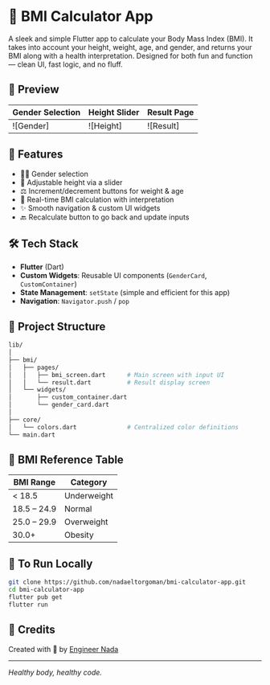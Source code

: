# 💪 BMI Calculator App

A sleek and simple Flutter app to calculate your Body Mass Index (BMI). It takes into account your height, weight, age, and gender, and returns your BMI along with a health interpretation. Designed for both fun and function — clean UI, fast logic, and no fluff.

## 📱 Preview

| Gender Selection | Height Slider | Result Page |
|------------------|---------------|-------------|
| ![Gender] | ![Height] | ![Result] |

## 🚀 Features

- 👨‍⚕️ Gender selection
- 📏 Adjustable height via a slider
- ⚖️ Increment/decrement buttons for weight & age
- 🧠 Real-time BMI calculation with interpretation
- ✨ Smooth navigation & custom UI widgets
- 🔙 Recalculate button to go back and update inputs

## 🛠️ Tech Stack

- **Flutter** (Dart)
- **Custom Widgets**: Reusable UI components (`GenderCard`, `CustomContainer`)
- **State Management**: `setState` (simple and efficient for this app)
- **Navigation**: `Navigator.push` / `pop`

## 📂 Project Structure

```bash
lib/
│
├── bmi/
│   ├── pages/
│   │   ├── bmi_screen.dart      # Main screen with input UI
│   │   └── result.dart          # Result display screen
│   └── widgets/
│       ├── custom_container.dart
│       └── gender_card.dart
│
├── core/
│   └── colors.dart              # Centralized color definitions
└── main.dart
```

## 📏 BMI Reference Table

| BMI Range   | Category    |
| ----------- | ----------- |
| < 18.5      | Underweight |
| 18.5 – 24.9 | Normal      |
| 25.0 – 29.9 | Overweight  |
| 30.0+       | Obesity     |

## 🧪 To Run Locally

```bash
git clone https://github.com/nadaeltorgoman/bmi-calculator-app.git
cd bmi-calculator-app
flutter pub get
flutter run

```

## 🙌 Credits

Created with 💙 by [Engineer Nada](https://github.com/nadaeltorgoman)

---

*Healthy body, healthy code.*

```
